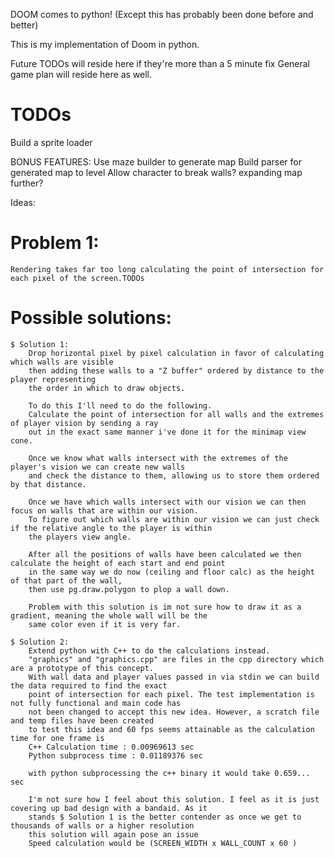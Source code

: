 DOOM comes to python!
(Except this has probably been done before and better)

This is my implementation of Doom in python.

Future TODOs will reside here if they're more than a 5 minute fix
General game plan will reside here as well.




# TODOs
Build a sprite loader



BONUS FEATURES:
Use maze builder to generate map
Build parser for generated map to level
Allow character to break walls? expanding map further?




Ideas:

# Problem 1:
    Rendering takes far too long calculating the point of intersection for each pixel of the screen.TODOs

# Possible solutions:
    $ Solution 1:
        Drop horizontal pixel by pixel calculation in favor of calculating which walls are visible
        then adding these walls to a "Z buffer" ordered by distance to the player representing
        the order in which to draw objects.

        To do this I'll need to do the following.
        Calculate the point of intersection for all walls and the extremes of player vision by sending a ray
        out in the exact same manner i've done it for the minimap view cone.

        Once we know what walls intersect with the extremes of the player's vision we can create new walls
        and check the distance to them, allowing us to store them ordered by that distance.

        Once we have which walls intersect with our vision we can then focus on walls that are within our vision.
        To figure out which walls are within our vision we can just check if the relative angle to the player is within
        the players view angle.

        After all the positions of walls have been calculated we then calculate the height of each start and end point
        in the same way we do now (ceiling and floor calc) as the height of that part of the wall,
        then use pg.draw.polygon to plop a wall down.

        Problem with this solution is im not sure how to draw it as a gradient, meaning the whole wall will be the
        same color even if it is very far.

    $ Solution 2:
        Extend python with C++ to do the calculations instead.
        "graphics" and "graphics.cpp" are files in the cpp directory which are a prototype of this concept.
        With wall data and player values passed in via stdin we can build the data required to find the exact
        point of intersection for each pixel. The test implementation is not fully functional and main code has
        not been changed to accept this new idea. However, a scratch file and temp files have been created
        to test this idea and 60 fps seems attainable as the calculation time for one frame is
        C++ Calculation time : 0.00969613 sec
        Python subprocess time : 0.01189376 sec

        with python subprocessing the c++ binary it would take 0.659... sec

        I'm not sure how I feel about this solution. I feel as it is just covering up bad design with a bandaid. As it
        stands $ Solution 1 is the better contender as once we get to thousands of walls or a higher resolution
        this solution will again pose an issue
        Speed calculation would be (SCREEN_WIDTH x WALL_COUNT x 60 )


